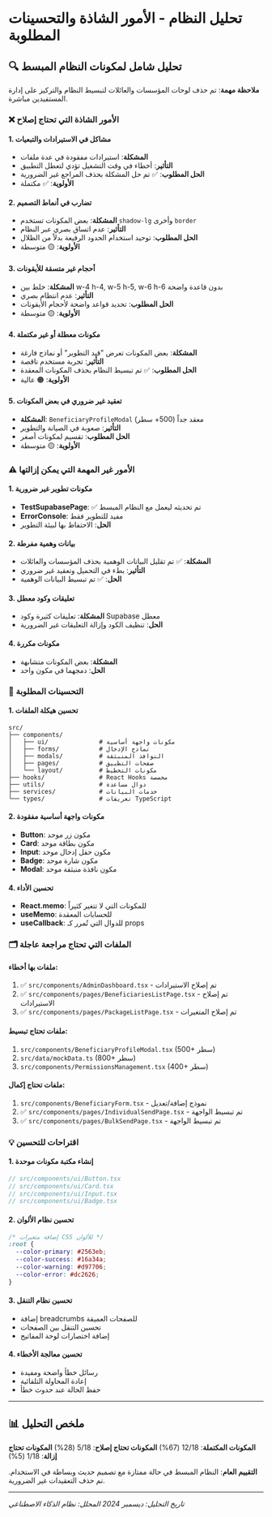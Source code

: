 # تحليل النظام - الأمور الشاذة والتحسينات المطلوبة

## 🔍 تحليل شامل لمكونات النظام المبسط

**ملاحظة مهمة**: تم حذف لوحات المؤسسات والعائلات لتبسيط النظام والتركيز على إدارة المستفيدين مباشرة.
### ❌ الأمور الشاذة التي تحتاج إصلاح

#### 1. **مشاكل في الاستيرادات والتبعيات**
- **المشكلة**: استيرادات مفقودة في عدة ملفات
- **التأثير**: أخطاء في وقت التشغيل تؤدي لتعطل التطبيق
- **الحل المطلوب**: ✅ تم حل المشكلة بحذف المراجع غير الضرورية
- **الأولوية**: ✅ مكتملة

#### 2. **تضارب في أنماط التصميم**
- **المشكلة**: بعض المكونات تستخدم `shadow-lg` وأخرى `border`
- **التأثير**: عدم اتساق بصري عبر النظام
- **الحل المطلوب**: توحيد استخدام الحدود الرفيعة بدلاً من الظلال
- **الأولوية**: 🟡 متوسطة

#### 3. **أحجام غير متسقة للأيقونات**
- **المشكلة**: خلط بين w-4 h-4, w-5 h-5, w-6 h-6 بدون قاعدة واضحة
- **التأثير**: عدم انتظام بصري
- **الحل المطلوب**: تحديد قواعد واضحة لأحجام الأيقونات
- **الأولوية**: 🟡 متوسطة

#### 4. **مكونات معطلة أو غير مكتملة**
- **المشكلة**: بعض المكونات تعرض "قيد التطوير" أو نماذج فارغة
- **التأثير**: تجربة مستخدم ناقصة
- **الحل المطلوب**: ✅ تم تبسيط النظام بحذف المكونات المعقدة
- **الأولوية**: 🟠 عالية

#### 5. **تعقيد غير ضروري في بعض المكونات**
- **المشكلة**: `BeneficiaryProfileModal` معقد جداً (500+ سطر)
- **التأثير**: صعوبة في الصيانة والتطوير
- **الحل المطلوب**: تقسيم لمكونات أصغر
- **الأولوية**: 🟡 متوسطة

### ⚠️ الأمور غير المهمة التي يمكن إزالتها

#### 1. **مكونات تطوير غير ضرورية**
- **TestSupabasePage**: ✅ تم تحديثه ليعمل مع النظام المبسط
- **ErrorConsole**: مفيد للتطوير فقط
- **الحل**: الاحتفاظ بها لبيئة التطوير

#### 2. **بيانات وهمية مفرطة**
- **المشكلة**: ✅ تم تقليل البيانات الوهمية بحذف المؤسسات والعائلات
- **التأثير**: بطء في التحميل وتعقيد غير ضروري
- **الحل**: ✅ تم تبسيط البيانات الوهمية

#### 3. **تعليقات وكود معطل**
- **المشكلة**: تعليقات كثيرة وكود Supabase معطل
- **الحل**: تنظيف الكود وإزالة التعليقات غير الضرورية

#### 4. **مكونات مكررة**
- **المشكلة**: بعض المكونات متشابهة
- **الحل**: دمجهما في مكون واحد

### 🔧 التحسينات المطلوبة

#### 1. **تحسين هيكلة الملفات**
```
src/
├── components/
│   ├── ui/              # مكونات واجهة أساسية
│   ├── forms/           # نماذج الإدخال
│   ├── modals/          # النوافذ المنبثقة
│   ├── pages/           # صفحات التطبيق
│   └── layout/          # مكونات التخطيط
├── hooks/               # React Hooks مخصصة
├── utils/               # دوال مساعدة
├── services/            # خدمات البيانات
└── types/               # تعريفات TypeScript
```

#### 2. **مكونات واجهة أساسية مفقودة**
- **Button**: مكون زر موحد
- **Card**: مكون بطاقة موحد
- **Input**: مكون حقل إدخال موحد
- **Badge**: مكون شارة موحد
- **Modal**: مكون نافذة منبثقة موحد

#### 4. **تحسين الأداء**
- **React.memo**: للمكونات التي لا تتغير كثيراً
- **useMemo**: للحسابات المعقدة
- **useCallback**: للدوال التي تُمرر كـ props

### 🗂️ الملفات التي تحتاج مراجعة عاجلة

#### ملفات بها أخطاء:
1. ✅ `src/components/AdminDashboard.tsx` - تم إصلاح الاستيرادات
2. ✅ `src/components/pages/BeneficiariesListPage.tsx` - تم إصلاح الاستيرادات
3. ✅ `src/components/pages/PackageListPage.tsx` - تم إصلاح المتغيرات

#### ملفات تحتاج تبسيط:
1. `src/components/BeneficiaryProfileModal.tsx` (500+ سطر)
2. `src/data/mockData.ts` (800+ سطر)
3. `src/components/PermissionsManagement.tsx` (400+ سطر)

#### ملفات تحتاج إكمال:
1. `src/components/BeneficiaryForm.tsx` - نموذج إضافة/تعديل
2. ✅ `src/components/pages/IndividualSendPage.tsx` - تم تبسيط الواجهة
3. ✅ `src/components/pages/BulkSendPage.tsx` - تم تبسيط الواجهة

### 💡 اقتراحات للتحسين

#### 1. **إنشاء مكتبة مكونات موحدة**
```jsx
// src/components/ui/Button.tsx
// src/components/ui/Card.tsx
// src/components/ui/Input.tsx
// src/components/ui/Badge.tsx
```

#### 2. **تحسين نظام الألوان**
```css
/* إضافة متغيرات CSS للألوان */
:root {
  --color-primary: #2563eb;
  --color-success: #16a34a;
  --color-warning: #d97706;
  --color-error: #dc2626;
}
```

#### 3. **تحسين نظام التنقل**
- إضافة breadcrumbs للصفحات العميقة
- تحسين التنقل بين الصفحات
- إضافة اختصارات لوحة المفاتيح

#### 4. **تحسين معالجة الأخطاء**
- رسائل خطأ واضحة ومفيدة
- إعادة المحاولة التلقائية
- حفظ الحالة عند حدوث خطأ

---

## 📊 ملخص التحليل

**المكونات المكتملة**: 12/18 (67%)
**المكونات تحتاج إصلاح**: 5/18 (28%)
**المكونات تحتاج إزالة**: 1/18 (5%)

**التقييم العام**: النظام المبسط في حالة ممتازة مع تصميم حديث وبساطة في الاستخدام. تم حذف التعقيدات غير الضرورية.

---

*تاريخ التحليل: ديسمبر 2024*
*المحلل: نظام الذكاء الاصطناعي*
